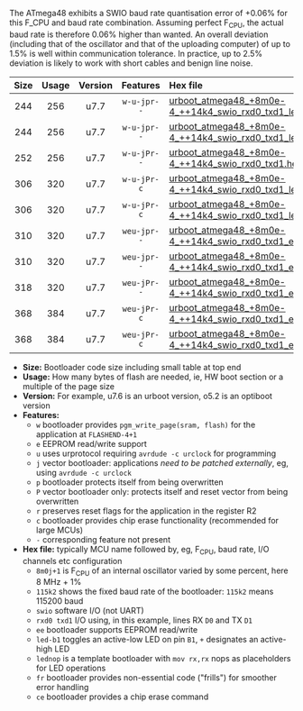 The ATmega48 exhibits a SWIO baud rate quantisation error of +0.06% for this F_CPU and baud rate combination. Assuming perfect F<sub>CPU</sub>, the actual baud rate is therefore 0.06% higher than wanted. An overall deviation (including that of the oscillator and that of the uploading computer) of up to 1.5% is well within communication tolerance. In practice, up to 2.5% deviation is likely to work with short cables and benign line noise.

|Size|Usage|Version|Features|Hex file|
|:-:|:-:|:-:|:-:|:--|
|244|256|u7.7|`w-u-jpr--`|[urboot_atmega48_+8m0e-4_++14k4_swio_rxd0_txd1_led+b5.hex](https://raw.githubusercontent.com/stefanrueger/urboot.hex/main/mcus/atmega48/internal_oscillator/fcpu_+8m0e-4/br_++14k4/urboot_atmega48_+8m0e-4_++14k4_swio_rxd0_txd1_led+b5.hex)|
|244|256|u7.7|`w-u-jpr--`|[urboot_atmega48_+8m0e-4_++14k4_swio_rxd0_txd1_lednop.hex](https://raw.githubusercontent.com/stefanrueger/urboot.hex/main/mcus/atmega48/internal_oscillator/fcpu_+8m0e-4/br_++14k4/urboot_atmega48_+8m0e-4_++14k4_swio_rxd0_txd1_lednop.hex)|
|252|256|u7.7|`w-u-jPr--`|[urboot_atmega48_+8m0e-4_++14k4_swio_rxd0_txd1.hex](https://raw.githubusercontent.com/stefanrueger/urboot.hex/main/mcus/atmega48/internal_oscillator/fcpu_+8m0e-4/br_++14k4/urboot_atmega48_+8m0e-4_++14k4_swio_rxd0_txd1.hex)|
|306|320|u7.7|`w-u-jPr-c`|[urboot_atmega48_+8m0e-4_++14k4_swio_rxd0_txd1_led+b5_fr_ce.hex](https://raw.githubusercontent.com/stefanrueger/urboot.hex/main/mcus/atmega48/internal_oscillator/fcpu_+8m0e-4/br_++14k4/urboot_atmega48_+8m0e-4_++14k4_swio_rxd0_txd1_led+b5_fr_ce.hex)|
|306|320|u7.7|`w-u-jPr-c`|[urboot_atmega48_+8m0e-4_++14k4_swio_rxd0_txd1_lednop_fr_ce.hex](https://raw.githubusercontent.com/stefanrueger/urboot.hex/main/mcus/atmega48/internal_oscillator/fcpu_+8m0e-4/br_++14k4/urboot_atmega48_+8m0e-4_++14k4_swio_rxd0_txd1_lednop_fr_ce.hex)|
|310|320|u7.7|`weu-jpr--`|[urboot_atmega48_+8m0e-4_++14k4_swio_rxd0_txd1_ee_led+b5.hex](https://raw.githubusercontent.com/stefanrueger/urboot.hex/main/mcus/atmega48/internal_oscillator/fcpu_+8m0e-4/br_++14k4/urboot_atmega48_+8m0e-4_++14k4_swio_rxd0_txd1_ee_led+b5.hex)|
|310|320|u7.7|`weu-jpr--`|[urboot_atmega48_+8m0e-4_++14k4_swio_rxd0_txd1_ee_lednop.hex](https://raw.githubusercontent.com/stefanrueger/urboot.hex/main/mcus/atmega48/internal_oscillator/fcpu_+8m0e-4/br_++14k4/urboot_atmega48_+8m0e-4_++14k4_swio_rxd0_txd1_ee_lednop.hex)|
|318|320|u7.7|`weu-jPr--`|[urboot_atmega48_+8m0e-4_++14k4_swio_rxd0_txd1_ee.hex](https://raw.githubusercontent.com/stefanrueger/urboot.hex/main/mcus/atmega48/internal_oscillator/fcpu_+8m0e-4/br_++14k4/urboot_atmega48_+8m0e-4_++14k4_swio_rxd0_txd1_ee.hex)|
|368|384|u7.7|`weu-jPr-c`|[urboot_atmega48_+8m0e-4_++14k4_swio_rxd0_txd1_ee_led+b5_fr_ce.hex](https://raw.githubusercontent.com/stefanrueger/urboot.hex/main/mcus/atmega48/internal_oscillator/fcpu_+8m0e-4/br_++14k4/urboot_atmega48_+8m0e-4_++14k4_swio_rxd0_txd1_ee_led+b5_fr_ce.hex)|
|368|384|u7.7|`weu-jPr-c`|[urboot_atmega48_+8m0e-4_++14k4_swio_rxd0_txd1_ee_lednop_fr_ce.hex](https://raw.githubusercontent.com/stefanrueger/urboot.hex/main/mcus/atmega48/internal_oscillator/fcpu_+8m0e-4/br_++14k4/urboot_atmega48_+8m0e-4_++14k4_swio_rxd0_txd1_ee_lednop_fr_ce.hex)|

- **Size:** Bootloader code size including small table at top end
- **Usage:** How many bytes of flash are needed, ie, HW boot section or a multiple of the page size
- **Version:** For example, u7.6 is an urboot version, o5.2 is an optiboot version
- **Features:**
  + `w` bootloader provides `pgm_write_page(sram, flash)` for the application at `FLASHEND-4+1`
  + `e` EEPROM read/write support
  + `u` uses urprotocol requiring `avrdude -c urclock` for programming
  + `j` vector bootloader: applications *need to be patched externally*, eg, using `avrdude -c urclock`
  + `p` bootloader protects itself from being overwritten
  + `P` vector bootloader only: protects itself and reset vector from being overwritten
  + `r` preserves reset flags for the application in the register R2
  + `c` bootloader provides chip erase functionality (recommended for large MCUs)
  + `-` corresponding feature not present
- **Hex file:** typically MCU name followed by, eg, F<sub>CPU</sub>, baud rate, I/O channels etc configuration
  + `8m0j+1` is F<sub>CPU</sub> of an internal oscillator varied by some percent, here 8 MHz + 1%
  + `115k2` shows the fixed baud rate of the bootloader: `115k2` means 115200 baud
  + `swio` software I/O (not UART)
  + `rxd0 txd1` I/O using, in this example, lines RX `D0` and TX `D1`
  + `ee` bootloader supports EEPROM read/write
  + `led-b1` toggles an active-low LED on pin `B1`, `+` designates an active-high LED
  + `lednop` is a template bootloader with `mov rx,rx` nops as placeholders for LED operations
  + `fr` bootloader provides non-essential code ("frills") for smoother error handling
  + `ce` bootloader provides a chip erase command

